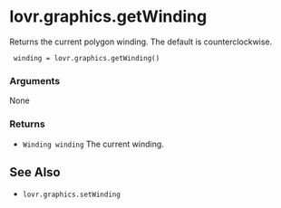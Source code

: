 <!--
category: reference
-->

lovr.graphics.getWinding
===

Returns the current polygon winding.  The default is counterclockwise.

     winding = lovr.graphics.getWinding()

### Arguments

None

### Returns

- `Winding winding` The current winding.

See Also
---

- `lovr.graphics.setWinding`
